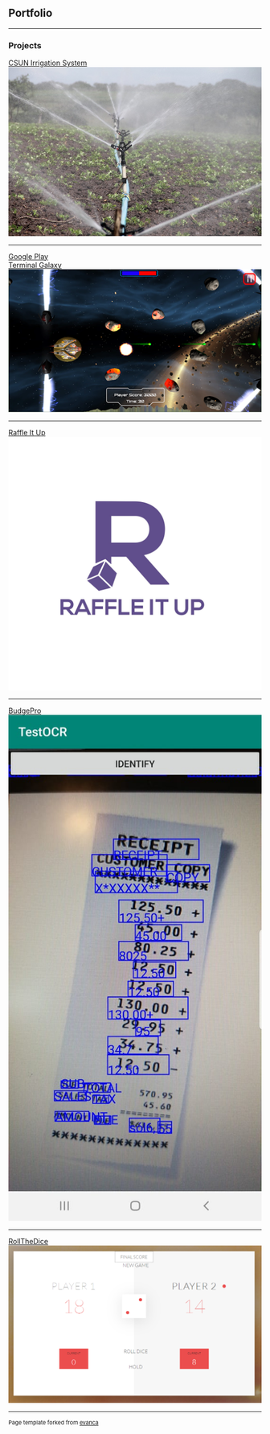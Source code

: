 ## Portfolio

---

### Projects 

[CSUN Irrigation System](/pdf/Irrigation%20-%20Hardware%20and%20Software%20Integration.pdf)
<img src="images/irrigation-588941_960_720.jpg?raw=true"/>

---
[Google Play](https://play.google.com/store/apps/details?id=com.Group1Games.TerminalGalaxy&hl=en_US)
<br>
[Terminal Galaxy](https://github.com/aaa44623/Terminal-Galaxy)
<img src="images/TG.jpg?raw=true"/>

---
[Raffle It Up](https://github.com/aaa44623/Raffle-It-Up)
<img src="images/Raffle_It_UP.jpg?raw=true"/>


---
[BudgePro](https://github.com/aaa44623/BudgePro)
<img src="images/testOCR.jpeg?raw=true"/>

---
[RollTheDice](https://github.com/aaa44623/RollTheDice)
<img src="images/Dice.jpg?raw=true"/>



---
<p style="font-size:11px">Page template forked from <a href="https://github.com/evanca/quick-portfolio">evanca</a></p>
<!-- Remove above link if you don't want to attibute -->
